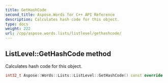 ```yaml
---
title: GetHashCode
second_title: Aspose.Words for C++ API Reference
description: Calculates hash code for this object.
type: docs
weight: 222
url: /cpp/aspose.words.lists/listlevel/gethashcode/
---
```

## ListLevel::GetHashCode method


Calculates hash code for this object.

```cpp
int32_t Aspose::Words::Lists::ListLevel::GetHashCode() const override
```

